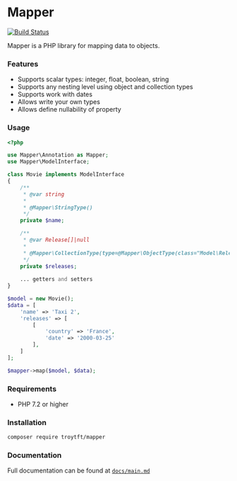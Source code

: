 # Mapper

[![Build Status](https://travis-ci.org/troytft/mapper.svg?branch=master)](https://travis-ci.org/troytft/mapper)

Mapper is a PHP library for mapping data to objects. 

### Features
* Supports scalar types: integer, float, boolean, string
* Supports any nesting level using object and collection types
* Supports work with dates
* Allows write your own types
* Allows define nullability of property

### Usage
```php
<?php

use Mapper\Annotation as Mapper;
use Mapper\ModelInterface;

class Movie implements ModelInterface
{
    /**
     * @var string
     *
     * @Mapper\StringType()
     */
    private $name;

    /**
     * @var Release[]|null
     *
     * @Mapper\CollectionType(type=@Mapper\ObjectType(class="Model\Release"), nullable=true)
     */
    private $releases;
    
    ... getters and setters
}

$model = new Movie();
$data = [
    'name' => 'Taxi 2',
    'releases' => [
        [
            'country' => 'France',
            'date' => '2000-03-25'
        ],
    ]
];

$mapper->map($model, $data);
```

### Requirements
* PHP 7.2 or higher

### Installation
```bash
composer require troytft/mapper
```

### Documentation
Full documentation can be found at [`docs/main.md`](docs/main.md)
